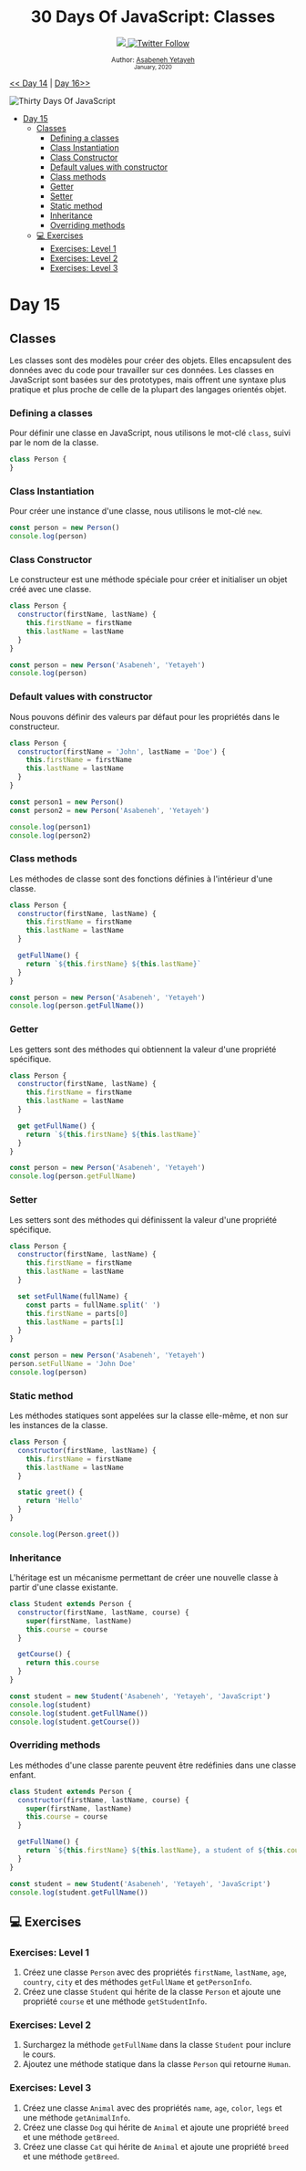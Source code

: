 <div align="center">
  <h1> 30 Days Of JavaScript: Classes</h1>
  <a class="header-badge" target="_blank" href="https://www.linkedin.com/in/asabeneh/">
  <img src="https://img.shields.io/badge/style--5eba00.svg?label=LinkedIn&logo=linkedin&style=social">
  </a>
  <a class="header-badge" target="_blank" href="https://twitter.com/Asabeneh">
  <img alt="Twitter Follow" src="https://img.shields.io/twitter/follow/asabeneh?style=social">
  </a>

<sub>Author:
<a href="https://www.linkedin.com/in/asabeneh/" target="_blank">Asabeneh Yetayeh</a><br>
<small> January, 2020</small>
</sub>

</div>

[<< Day 14](../14_Day_Error_handling/14_day_error_handling.md) | [Day 16>>](../16_Day_JSON/16_day_json.md)

![Thirty Days Of JavaScript](../images/banners/day_1_15.png)

- [Day 15](#day-15)
  - [Classes](#classes)
    - [Defining a classes](#defining-a-classes)
    - [Class Instantiation](#class-instantiation)
    - [Class Constructor](#class-constructor)
    - [Default values with constructor](#default-values-with-constructor)
    - [Class methods](#class-methods)
    - [Getter](#getter)
    - [Setter](#setter)
    - [Static method](#static-method)
    - [Inheritance](#inheritance)
    - [Overriding methods](#overriding-methods)
  - [💻 Exercises](#-exercises)
    - [Exercises: Level 1](#exercises-level-1)
    - [Exercises: Level 2](#exercises-level-2)
    - [Exercises: Level 3](#exercises-level-3)

# Day 15

## Classes

Les classes sont des modèles pour créer des objets. Elles encapsulent des données avec du code pour travailler sur ces données. Les classes en JavaScript sont basées sur des prototypes, mais offrent une syntaxe plus pratique et plus proche de celle de la plupart des langages orientés objet.

### Defining a classes

Pour définir une classe en JavaScript, nous utilisons le mot-clé `class`, suivi par le nom de la classe.

```js
class Person {
}
```

### Class Instantiation

Pour créer une instance d'une classe, nous utilisons le mot-clé `new`.

```js
const person = new Person()
console.log(person)
```

### Class Constructor

Le constructeur est une méthode spéciale pour créer et initialiser un objet créé avec une classe.

```js
class Person {
  constructor(firstName, lastName) {
    this.firstName = firstName
    this.lastName = lastName
  }
}

const person = new Person('Asabeneh', 'Yetayeh')
console.log(person)
```

### Default values with constructor

Nous pouvons définir des valeurs par défaut pour les propriétés dans le constructeur.

```js
class Person {
  constructor(firstName = 'John', lastName = 'Doe') {
    this.firstName = firstName
    this.lastName = lastName
  }
}

const person1 = new Person()
const person2 = new Person('Asabeneh', 'Yetayeh')

console.log(person1)
console.log(person2)
```

### Class methods

Les méthodes de classe sont des fonctions définies à l'intérieur d'une classe.

```js
class Person {
  constructor(firstName, lastName) {
    this.firstName = firstName
    this.lastName = lastName
  }

  getFullName() {
    return `${this.firstName} ${this.lastName}`
  }
}

const person = new Person('Asabeneh', 'Yetayeh')
console.log(person.getFullName())
```

### Getter

Les getters sont des méthodes qui obtiennent la valeur d'une propriété spécifique.

```js
class Person {
  constructor(firstName, lastName) {
    this.firstName = firstName
    this.lastName = lastName
  }

  get getFullName() {
    return `${this.firstName} ${this.lastName}`
  }
}

const person = new Person('Asabeneh', 'Yetayeh')
console.log(person.getFullName)
```

### Setter

Les setters sont des méthodes qui définissent la valeur d'une propriété spécifique.

```js
class Person {
  constructor(firstName, lastName) {
    this.firstName = firstName
    this.lastName = lastName
  }

  set setFullName(fullName) {
    const parts = fullName.split(' ')
    this.firstName = parts[0]
    this.lastName = parts[1]
  }
}

const person = new Person('Asabeneh', 'Yetayeh')
person.setFullName = 'John Doe'
console.log(person)
```

### Static method

Les méthodes statiques sont appelées sur la classe elle-même, et non sur les instances de la classe.

```js
class Person {
  constructor(firstName, lastName) {
    this.firstName = firstName
    this.lastName = lastName
  }

  static greet() {
    return 'Hello'
  }
}

console.log(Person.greet())
```

### Inheritance

L'héritage est un mécanisme permettant de créer une nouvelle classe à partir d'une classe existante.

```js
class Student extends Person {
  constructor(firstName, lastName, course) {
    super(firstName, lastName)
    this.course = course
  }

  getCourse() {
    return this.course
  }
}

const student = new Student('Asabeneh', 'Yetayeh', 'JavaScript')
console.log(student)
console.log(student.getFullName())
console.log(student.getCourse())
```

### Overriding methods

Les méthodes d'une classe parente peuvent être redéfinies dans une classe enfant.

```js
class Student extends Person {
  constructor(firstName, lastName, course) {
    super(firstName, lastName)
    this.course = course
  }

  getFullName() {
    return `${this.firstName} ${this.lastName}, a student of ${this.course}`
  }
}

const student = new Student('Asabeneh', 'Yetayeh', 'JavaScript')
console.log(student.getFullName())
```

## 💻 Exercises

### Exercises: Level 1

1. Créez une classe `Person` avec des propriétés `firstName`, `lastName`, `age`, `country`, `city` et des méthodes `getFullName` et `getPersonInfo`.
2. Créez une classe `Student` qui hérite de la classe `Person` et ajoute une propriété `course` et une méthode `getStudentInfo`.

### Exercises: Level 2

1. Surchargez la méthode `getFullName` dans la classe `Student` pour inclure le cours.
2. Ajoutez une méthode statique dans la classe `Person` qui retourne `Human`.

### Exercises: Level 3

1. Créez une classe `Animal` avec des propriétés `name`, `age`, `color`, `legs` et une méthode `getAnimalInfo`.
2. Créez une classe `Dog` qui hérite de `Animal` et ajoute une propriété `breed` et une méthode `getBreed`.
3. Créez une classe `Cat` qui hérite de `Animal` et ajoute une propriété `breed` et une méthode `getBreed`.
